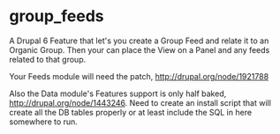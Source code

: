 group_feeds
===========

A Drupal 6 Feature that let's you create a Group Feed and relate it to an Organic Group.  Then your can place the View on a Panel and any feeds related to that group.

Your Feeds module will need the patch, http://drupal.org/node/1921788

Also the Data module's Features support is only half baked, http://drupal.org/node/1443246.  Need to create an install script that will create all the DB tables properly or at least include the SQL in here somewhere to run.
